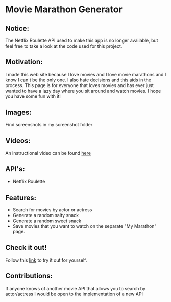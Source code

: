 # Movie Marathon Generator

## Notice:
The Netflix Roulette API used to make this app is no longer available, but feel free to take a look at the code used for this project. 

## Motivation:
I made this web site because I love movies and I love movie marathons and I know I can't be the only one. I also hate decisions and this aids in the process. This page is for everyone that loves movies and has ever just wanted to have a lazy day where you sit around and watch movies. I hope you have some fun with it!

## Images:
Find screenshots in my screenshot folder

## Videos:
An instructional video can be found [here](https://youtu.be/zrjTCBtYbKo)

## API's:
* Netflix Roulette


## Features:
* Search for movies by actor or actress
* Generate a random salty snack
* Generate a random sweet snack
* Save movies that you want to watch on the separate "My Marathon" page.

## Check it out!
Follow this [link](https://marathon-generator.firebaseapp.com/) to try it out for yourself. 

## Contributions:
If anyone knows of another movie API that allows you to search by actor/actress I would be open to the implementation of a new API
